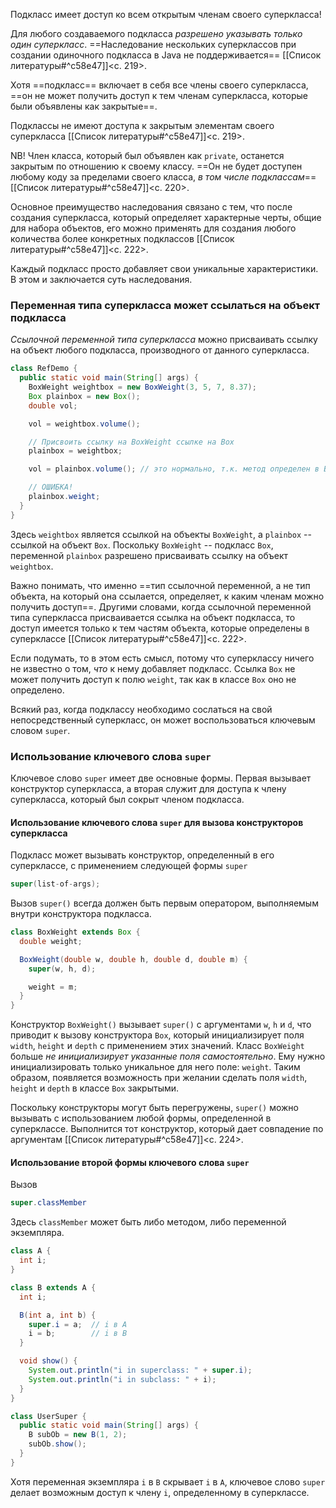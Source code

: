 Подкласс имеет доступ ко всем открытым членам своего суперкласса!

Для любого создаваемого подкласса _разрешено указывать только один суперкласс_. ==Наследование нескольких суперклассов при создании одиночного подкласса в Java  не поддерживается== [[Список литературы#^c58e47]]<c. 219>.

Хотя ==подкласс== включает в себя все члены своего суперкласса, ==он не может получить доступ к тем членам суперкласса, которые были объявлены как закрытые==.

Подклассы не имеют доступа к закрытым элементам своего суперкласса [[Список литературы#^c58e47]]<c. 219>.

NB! Член класса, который был объявлен как `private`, останется закрытым по отношению к своему классу. ==Он не будет доступен любому коду за пределами своего класса, _в том числе подклассам_== [[Список литературы#^c58e47]]<c. 220>.

Основное преимущество наследования связано с тем, что после создания суперкласса, который определяет характерные черты, общие для набора объектов, его можно применять для создания любого количества более конкретных подклассов [[Список литературы#^c58e47]]<c. 222>.

Каждый подкласс просто добавляет свои уникальные характеристики. В этом и заключается суть наследования.
### Переменная типа суперкласса может ссылаться на объект подкласса

_Ссылочной переменной типа суперкласса_ можно присваивать ссылку на объект любого подкласса, производного от данного суперкласса. 

```java
class RefDemo {
  public static void main(String[] args) {
    BoxWeight weightbox = new BoxWeight(3, 5, 7, 8.37);
    Box plainbox = new Box();
    double vol;

    vol = weightbox.volume();

    // Присвоить ссылку на BoxWeight ссылке на Box
    plainbox = weightbox;

    vol = plainbox.volume(); // это нормально, т.к. метод определен в Box

    // ОШИБКА!
    plainbox.weight;
  }
}
```

Здесь `weightbox` является ссылкой на объекты `BoxWeight`, а `plainbox` -- ссылкой на объект `Box`. Поскольку `BoxWeight` -- подкласс `Box`, переменной `plainbox` разрешено присваивать ссылку на объект `weightbox`.

Важно понимать, что именно ==тип ссылочной переменной, а не тип объекта, на который она ссылается, определяет, к каким членам можно получить доступ==. Другими словами, когда ссылочной переменной типа суперкласса присваивается ссылка на объект подкласса, то доступ имеется только к тем частям объекта, которые определены в суперклассе [[Список литературы#^c58e47]]<c. 222>.

Если подумать, то в этом есть смысл, потому что суперклассу ничего не известно о том, _что_ к нему добавляет подкласс. Ссылка `Box` не может получить доступ к полю `weight`, так как в классе `Box` оно не определено.

Всякий раз, когда подклассу необходимо сослаться на свой непосредственный суперкласс, он может воспользоваться ключевым словом `super`.
### Использование ключевого слова `super`

Ключевое слово `super` имеет две основные формы. Первая вызывает конструктор суперкласса, а вторая служит для доступа к члену суперкласса, который был сокрыт членом подкласса.
#### Использование ключевого слова `super` для вызова конструкторов суперкласса

Подкласс может вызывать конструктор, определенный в его суперклассе, с применением следующей формы `super`
```java
super(list-of-args);
```

Вызов `super()` всегда должен быть первым оператором, выполняемым внутри конструктора подкласса. 
```java
class BoxWeight extends Box {
  double weight;

  BoxWeight(double w, double h, double d, double m) {
    super(w, h, d);

    weight = m;
  }
}
```

Конструктор `BoxWeight()` вызывает `super()` с аргументами `w`, `h` и `d`, что приводит к вызову конструктора `Box`, который инициализирует поля `width`, `height` и `depth` с применением этих значений. Класс `BoxWeight` больше _не инициализирует указанные поля самостоятельно_. Ему нужно инициализировать только уникальное для него поле: `weight`. Таким образом, появляется возможность при желании сделать поля `width`, `height` и `depth` в классе `Box` закрытыми.

Поскольку конструкторы могут быть перегружены, `super()` можно вызывать с использованием любой формы, определенной в суперклассе. Выполнится тот конструктор, который дает совпадение по аргументам [[Список литературы#^c58e47]]<c. 224>.
#### Использование второй формы ключевого слова `super`

Вызов
```java
super.classMember
```

Здесь `classMember` может быть либо методом, либо переменной экземпляра.
```java
class A {
  int i;
}

class B extends A {
  int i;

  B(int a, int b) {
    super.i = a;  // i в A
    i = b;        // i в B
  }

  void show() {
    System.out.println("i in superclass: " + super.i);
    System.out.println("i in subclass: " + i);
  }
}

class UserSuper {
  public static void main(String[] args) {
    B subOb = new B(1, 2);
    subOb.show();
  }
}
```

Хотя переменная экземпляра `i` в `B` скрывает `i` в `A`, ключевое слово `super` делает возможным доступ к члену `i`, определенному в суперклассе.

